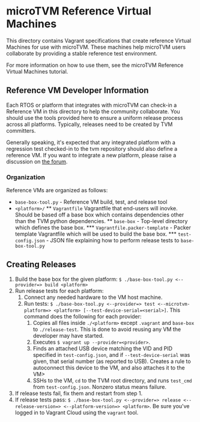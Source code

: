 <!--- Licensed to the Apache Software Foundation (ASF) under one -->
<!--- or more contributor license agreements.  See the NOTICE file -->
<!--- distributed with this work for additional information -->
<!--- regarding copyright ownership.  The ASF licenses this file -->
<!--- to you under the Apache License, Version 2.0 (the -->
<!--- "License"); you may not use this file except in compliance -->
<!--- with the License.  You may obtain a copy of the License at -->

<!---   http://www.apache.org/licenses/LICENSE-2.0 -->

<!--- Unless required by applicable law or agreed to in writing, -->
<!--- software distributed under the License is distributed on an -->
<!--- "AS IS" BASIS, WITHOUT WARRANTIES OR CONDITIONS OF ANY -->
<!--- KIND, either express or implied.  See the License for the -->
<!--- specific language governing permissions and limitations -->
<!--- under the License. -->

# microTVM Reference Virtual Machines

This directory contains Vagrant specifications that create reference Virtual Machines for use with
microTVM. These machines help microTVM users collaborate by providing a stable reference test
environment.

For more information on how to use them, see the microTVM Reference Virtual Machines tutorial.


## Reference VM Developer Information

Each RTOS or platform that integrates with microTVM can check-in a Reference VM in this directory to
help the community collaborate. You should use the tools provided here to ensure a uniform release
process across all platforms. Typically, releases need to be created by TVM committers.

Generally speaking, it's expected that any integrated platform with a regression test checked-in to
the tvm repository should also define a reference VM. If you want to integrate a new platform,
please raise a discussion on [the forum](https://discuss.tvm.ai).

### Organization

Reference VMs are organized as follows:

* `base-box-tool.py` - Reference VM build, test, and release tool
* `<platform>/`
** `Vagrantfile` Vagrantfile that end-users will inovke. Should be based off a base box
    which contains dependencies other than the TVM python dependencies.
** `base-box` - Top-level directory which defines the base box.
*** `Vagrantfile.packer-template` - Packer template Vagrantfile which will be used to build the
    base box.
*** `test-config.json` - JSON file explaining how to perform release tests to `base-box-tool.py`

## Creating Releases

1. Build the base box for the given platform: `$ ./base-box-tool.py <--provider=> build <platform>`
2. Run release tests for each platform:
    1. Connect any needed hardware to the VM host machine.
    2. Run tests: `$ ./base-box-tool.py <--provider=> test <--microtvm-platform=> <platform> [--test-device-serial=<serial>]`. This
       command does the following for each provider:
        1. Copies all files inside `./<platform>` except `.vagrant` and `base-box` to
           `./release-test`. This is done to avoid reusing any VM the developer may have started.
        2. Executes `$ vagrant up --provider=<provider>`.
        3. Finds an attached USB device matching the VID and PID specified in `test-config.json`,
           and if `--test-device-serial` was given, that serial number (as reported to USB). Creates
           a rule to autoconnect this device to the VM, and also attaches it to the VM>
        4. SSHs to the VM, `cd` to the TVM root directory, and runs `test_cmd` from
           `test-config.json`. Nonzero status means failure.
3. If release tests fail, fix them and restart from step 1.
4. If release tests pass: `$ ./base-box-tool.py <--provider=> release <--release-version=> <--platform-version=> <platform>`. Be sure you've logged
   in to Vagrant Cloud using the `vagrant` tool.
